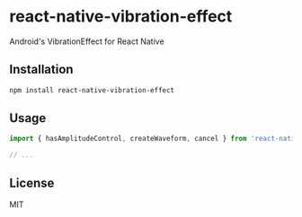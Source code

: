 # react-native-vibration-effect

Android's VibrationEffect for React Native

## Installation

```sh
npm install react-native-vibration-effect
```

## Usage

```js
import { hasAmplitudeControl, createWaveform, cancel } from 'react-native-vibration-effect';

// ...

```

## License

MIT
